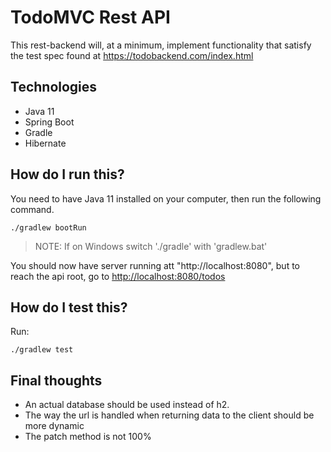# TodoMVC Rest API

This rest-backend will, at a minimum, implement functionality that satisfy
the test spec found at <https://todobackend.com/index.html>

## Technologies

- Java 11
- Spring Boot
- Gradle
- Hibernate

## How do I run this?

You need to have Java 11 installed on your computer,
then run the following command.

```shell
./gradlew bootRun
```

> NOTE: If on Windows switch './gradle' with 'gradlew.bat'

You should now have server running att "http://localhost:8080", 
but to reach the api root, go to <http://localhost:8080/todos>

## How do I test this?

Run:

```shell
./gradlew test
```

## Final thoughts

- An actual database should be used instead of h2.
- The way the url is handled when returning data to the client should be more dynamic
- The patch method is not 100%